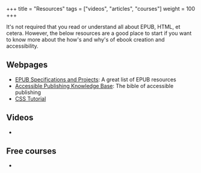 +++
title = "Resources"
tags = ["videos", "articles", "courses"]
weight = 100
+++

It's not required that you read or understand all about EPUB, HTML, et cetera. However, the below resources are a good place to start if you want to know more about the how's and why's of ebook creation and accessibility.

## Webpages

* [EPUB Specifications and Projects](http://www.idpf.org/epub/dir/): A great list of EPUB resources
* [Accessible Publishing Knowledge Base](http://kb.daisy.org/publishing/): The bible of accessible publishing
* [CSS Tutorial](https://www.w3schools.com/css/default.asp)

## Videos

* 

## Free courses

* 